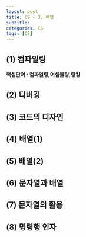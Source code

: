 ```yaml
---
layout: post
title: CS - 3. 배열
subtitle: 
categories: CS
tags: [CS]
---
```



## (1) 컴파일링

 **핵심단어 : 컴파일링,어셈블링,링킹**

## (2) 디버깅

## (3) 코드의 디자인

## (4) 배열(1)

## (5) 배열(2)

## (6) 문자열과 배열

## (7) 문자열의 활용

## (8) 명령행 인자
